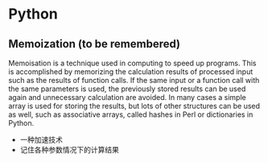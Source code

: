 # Python 


## Memoization (to be remembered)

Memoisation is a technique used in computing to speed up programs. This is
accomplished by memorizing the calculation results of processed input such as
the results of function calls. If the same input or a function call with the
same parameters is used, the previously stored results can be used again and
unnecessary calculation are avoided. In many cases a simple array is used for
storing the results, but lots of other structures can be used as well, such as
associative arrays, called hashes in Perl or dictionaries in Python. 

* 一种加速技术
* 记住各种参数情况下的计算结果
